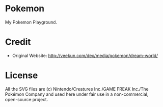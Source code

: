 # Pokemon

My Pokemon Playground.

# Credit

* Original Website: http://veekun.com/dex/media/pokemon/dream-world/

# License

All the SVG files are (c) Nintendo/Creatures Inc./GAME FREAK Inc./The Pokémon
Company and used here under fair use in a non-commercial, open-source project.